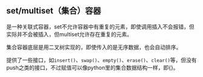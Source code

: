## set/multiset（集合）容器

是一种关联式容器，set不允许容器中有重复的元素，即使调用插入不会报错，但实际并不会被插入，但multiset允许存在重复的元素。

集合容器底层是用二叉树实现的，即使传入的是无序数据，也会自动排序。

提供了一些接口，如`insert()`、`swap()`、`empty()`、`erase()`、`clear()`等，但没有push之类的接口，不过赋值可以像python里的集合数据结构一样，即{}。
